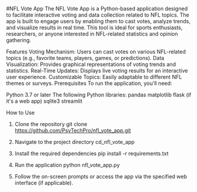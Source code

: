 #NFL Vote App
The NFL Vote App is a Python-based application designed to facilitate interactive voting and data collection related to NFL topics. The app is built to engage users by enabling them to cast votes, analyze trends, and visualize results in real time. This tool is ideal for sports enthusiasts, researchers, or anyone interested in NFL-related statistics and opinion gathering.

Features
Voting Mechanism: Users can cast votes on various NFL-related topics (e.g., favorite teams, players, games, or predictions).
Data Visualization: Provides graphical representations of voting trends and statistics.
Real-Time Updates: Displays live voting results for an interactive user experience.
Customizable Topics: Easily adaptable to different NFL themes or surveys.
Prerequisites
To run the application, you'll need:

Python 3.7 or later
The following Python libraries:
pandas
matplotlib
flask (if it's a web app)
sqlite3
streamlit

How to Use

1. Clone the repository
git clone https://github.com/PsyTechPro/nfl_vote_app.git

2. Navigate to the project directory 
cd_nfl_vote_app

3. Install the required dependencies
pip install -r requirements.txt

4. Run the application
python nfl_vote_app.py

5. Follow the on-screen prompts or access the app via the specified web interface (if applicable).
